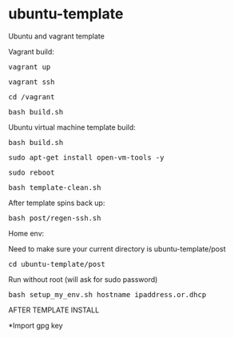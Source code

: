 # ubuntu-template
Ubuntu and vagrant template


Vagrant build:

<tt>vagrant up</tt>

<tt>vagrant ssh</tt>

<tt>cd /vagrant</tt>

<tt>bash build.sh</tt>



Ubuntu virtual machine template build:

<tt>bash build.sh</tt>

<tt>sudo apt-get install open-vm-tools -y</tt>

<tt>sudo reboot</tt>

<tt>bash template-clean.sh</tt>

After template spins back up:

<tt>bash post/regen-ssh.sh</tt>


Home env:

Need to make sure your current directory is ubuntu-template/post

<tt>cd ubuntu-template/post</tt>

Run without root (will ask for sudo password)

<tt>bash setup_my_env.sh hostname ipaddress.or.dhcp</tt>

AFTER TEMPLATE INSTALL

*Import gpg key
